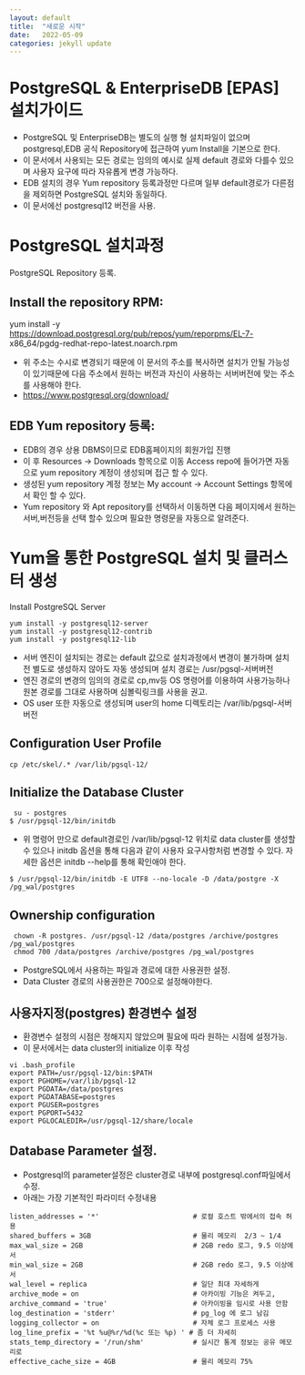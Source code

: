```yaml
---
layout: default
title:  "새로운 시작"
date:   2022-05-09
categories: jekyll update
---
```


# PostgreSQL & EnterpriseDB [EPAS] 설치가이드
* PostgreSQL 및 EnterpriseDB는 별도의 실행 형 설치파일이 없으며 postgresql,EDB 공식 Repository에 접근하여 yum Install을 기본으로 한다.
*  이 문서에서 사용되는 모든 경로는 임의의 예시로 실제 default 경로와 다를수 있으며 사용자 요구에 따라 자유롭게 변경 가능하다.
* EDB 설치의 경우 Yum repository 등록과정만 다르며 일부 default경로가 다른점을 제외하면 PostgreSQL 설치와 동일하다.
*  이 문서에선 postgresql12 버전을 사용.
   

# PostgreSQL 설치과정
  PostgreSQL Repository 등록.
## Install the repository RPM:
yum install -y https://download.postgresql.org/pub/repos/yum/reporpms/EL-7-
x86_64/pgdg-redhat-repo-latest.noarch.rpm

* 위 주소는 수시로 변경되기 때문에 이 문서의 주소를 복사하면 설치가 안될 가능성이 있기때문에  다음 주소에서 원하는 버전과 자신이 사용하는 서버버전에 맞는 주소를 사용해야 한다.
* https://www.postgresql.org/download/

## EDB Yum repository 등록:
* EDB의 경우 상용 DBMS이므로 EDB홈페이지의 회원가입 진행
* 이 후 Resources -> Downloads 항목으로 이동 Access repo에 들어가면 자동으로 yum repository 계정이 생성되며 접근 할 수 있다.
* 생성된 yum repository 계정 정보는 My account -> Account Settings 항목에서 확인 할 수 있다.
* Yum repository 와 Apt repository를 선택하서 이동하면 다음 페이지에서 원하는 서버,버전등을 선택 할수 있으며 필요한 명령문을 자동으로 알려준다.

# Yum을 통한 PostgreSQL 설치 및 클러스터 생성
 Install PostgreSQL Server
```
yum install -y postgresql12-server
yum install -y postgresql12-contrib 
yum install -y postgresql12-lib 
```
* 서버 엔진이 설치되는 경로는 default 값으로 설치과정에서 변경이 불가하며 설치 전 별도로 생성하지 않아도 자동 생성되며 설치 경로는 /usr/pgsql-서버버전
* 엔진 경로의 변경의 임의의 경로로 cp,mv등 OS 명령어를 이용하여 사용가능하나  원본 경로를 그대로 사용하며 심볼릭링크를 사용을 권고.
* OS user 또한 자동으로 생성되며 user의 home 디렉토리는 /var/lib/pgsql-서버버전
  

## Configuration User Profile

```
cp /etc/skel/.* /var/lib/pgsql-12/
```


## Initialize the Database Cluster
``` 
 su - postgres 
$ /usr/pgsql-12/bin/initdb
```
* 위 명령어 만으로 default경로인 /var/lib/pgsql-12 위치로 data cluster를 생성할 수 있으나  initdb 옵션을 통해 다음과 같이 사용자 요구사항처럼 변경할 수 있다. 자세한 옵션은 initdb --help를 통해 확인애야 한다.
  
```
$ /usr/pgsql-12/bin/initdb -E UTF8 --no-locale -D /data/postgre -X /pg_wal/postgres
```
## Ownership configuration
``` 
 chown -R postgres. /usr/pgsql-12 /data/postgres /archive/postgres /pg_wal/postgres
 chmod 700 /data/postgres /archive/postgres /pg_wal/postgres
```
* PostgreSQL에서 사용하는 파일과 경로에 대한 사용권한 설정.
* Data Cluster 경로의 사용권한은 700으로 설정해야한다.

## 사용자지정(postgres) 환경변수 설정
* 환경변수 설정의 시점은 정해지지 않았으며 필요에 따라 원하는 시점에 설정가능.
* 이 문서에서는 data cluster의 initialize 이후 작성
```
vi .bash_profile
export PATH=/usr/pgsql-12/bin:$PATH
export PGHOME=/var/lib/pgsql-12
export PGDATA=/data/postgres
export PGDATABASE=postgres
export PGUSER=postgres
export PGPORT=5432
export PGLOCALEDIR=/usr/pgsql-12/share/locale
```

## Database Parameter 설정.
* Postgresql의 parameter설정은 cluster경로 내부에 postgresql.conf파일에서 수정.
* 아래는 가장 기본적인 파라미터 수정내용
```
listen_addresses = '*'                       # 로컬 호스트 밖에서의 접속 허용
shared_buffers = 3GB                         # 물리 메모리  2/3 ~ 1/4
max_wal_size = 2GB                           # 2GB redo 로그, 9.5 이상에서
min_wal_size = 2GB                           # 2GB redo 로그, 9.5 이상에서
wal_level = replica                          # 일단 최대 자세하게
archive_mode = on                            # 아카이빙 기능은 켜두고,
archive_command = 'true'                     # 아카이빙을 임시로 사용 안함
log_destination = 'stderr'                   # pg_log 에 로그 남김
logging_collector = on                       # 자체 로그 프로세스 사용
log_line_prefix = '%t %u@%r/%d(%c 또는 %p) ' # 좀 더 자세히
stats_temp_directory = '/run/shm'            # 실시간 통계 정보는 공유 메모리로
effective_cache_size = 4GB                   # 물리 메모리 75%
```
